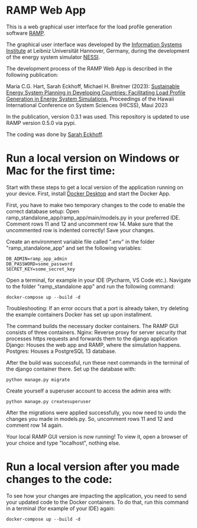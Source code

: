 # RAMP Web App
This is a web graphical user interface for the load profile generation software [RAMP](https://rampdemand.org/).

The graphical user interface was developed by the 
[Information Systems Institute](https://iwi.uni-hannover.de) at Leibniz Universität Hannover, Germany, during the development of the energy system simulator [NESSI](https://nessi.iwi.uni-hannover.de).

The development process of the RAMP Web App is described in the following publication:

Maria C.G. Hart, Sarah Eckhoff, Michael H. Breitner (2023): [Sustainable Energy System Planning in Developing Countries: Facilitating Load Profile Generation in Energy System Simulations](https://hdl.handle.net/10125/102726), 
Proceedings of the Hawaii International Conference on System Sciences (HICSS), Maui 2023

In the publication, version 0.3.1 was used. This repository is updated to use RAMP version 0.5.0 via pypi.

The coding was done by [Sarah Eckhoff](https://www.iwi.uni-hannover.de/de/eckhoff).

# Run a local version on Windows or Mac for the first time:
Start with these steps to get a local version of the application running on your device.
First, install [Docker Desktop](https://www.docker.com/products/docker-desktop) and start the Docker App.

First, you have to make two temporary changes to the code to enable the correct database setup: Open ramp_standalone_app/ramp_app/main/models.py in your preferred IDE.
Comment rows 11 and 12 and uncomment row 14. Make sure that the uncommented row is indented correctly! Save your changes.

Create an environment variable file called ".env" in the folder "ramp_standalone_app" and set the following variables:

    DB_ADMIN=ramp_app_admin
    DB_PASSWORD=some_password
    SECRET_KEY=some_secret_key

Open a terminal, for example in your IDE (Pycharm, VS Code etc.). Navigate to the folder "ramp_standalone app" and run the following command:

    docker-compose up --build -d

Troubleshooting: If an error occurs that a port is already taken, try deleting the example containers Docker has set up upon installment.

The command builds the necessary docker containers. The RAMP GUI consists of three containers. 
Nginx: Reverse proxy for server security that processes https requests and forwards them to the django application
Django: Houses the web app and RAMP, where the simulation happens.
Postgres: Houses a PostgreSQL 13 database.

After the build was successful, run these next commands in the terminal of the django container there.
Set up the database with:

    python manage.py migrate

Create yourself a superuser account to access the admin area with:

    python manage.py createsuperuser
    
After the migrations were applied successfully, you now need to undo the changes you made in models.py.
So, uncomment rows 11 and 12 and comment row 14 again.

Your local RAMP GUI version is now running! 
To view it, open a browser of your choice and type "localhost", nothing else.


# Run a local version after you made changes to the code:
To see how your changes are impacting the application, you need to send your updated code to the Docker containers.
To do that, run this command in a terminal (for example of your IDE) again:

    docker-compose up --build -d


